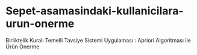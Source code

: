 # Sepet-asamasindaki-kullanicilara-urun-onerme
Birliktelik Kuralı Temelli Tavsiye Sistemi Uygulaması : Apriori Algoritması ile Ürün Önerme
